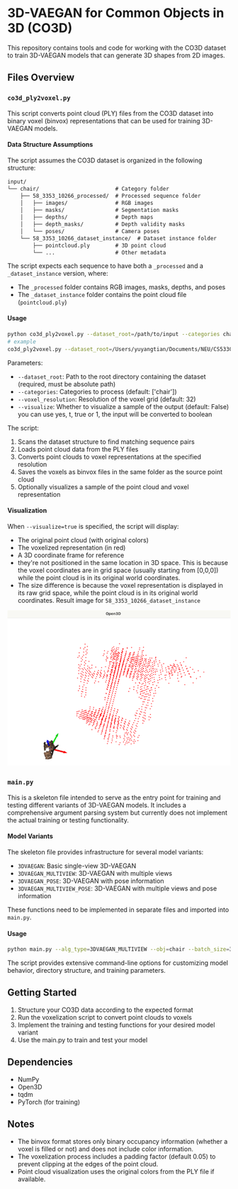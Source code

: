 # 3D-VAEGAN for Common Objects in 3D (CO3D)

This repository contains tools and code for working with the CO3D dataset to train 3D-VAEGAN models that can generate 3D shapes from 2D images.

## Files Overview

### `co3d_ply2voxel.py`

This script converts point cloud (PLY) files from the CO3D dataset into binary voxel (binvox) representations that can be used for training 3D-VAEGAN models.

#### Data Structure Assumptions

The script assumes the CO3D dataset is organized in the following structure:

```
input/
└── chair/                        # Category folder
    ├── 58_3353_10266_processed/  # Processed sequence folder
    │   ├── images/               # RGB images
    │   ├── masks/                # Segmentation masks
    │   ├── depths/               # Depth maps
    │   ├── depth_masks/          # Depth validity masks
    │   └── poses/                # Camera poses
    └── 58_3353_10266_dataset_instance/  # Dataset instance folder
        ├── pointcloud.ply        # 3D point cloud
        └── ...                   # Other metadata
```

The script expects each sequence to have both a `_processed` and a `_dataset_instance` version, where:
- The `_processed` folder contains RGB images, masks, depths, and poses
- The `_dataset_instance` folder contains the point cloud file (`pointcloud.ply`)

#### Usage

```bash
python co3d_ply2voxel.py --dataset_root=/path/to/input --categories chair --voxel_resolution=32 --visualize=true
# example
co3d_ply2voxel.py --dataset_root=/Users/yuyangtian/Documents/NEU/CS5330/3D_VAE_GAN/input --visualize=t 
```

Parameters:
- `--dataset_root`: Path to the root directory containing the dataset (required, must be absolute path)
- `--categories`: Categories to process (default: ['chair'])
- `--voxel_resolution`: Resolution of the voxel grid (default: 32)
- `--visualize`: Whether to visualize a sample of the output (default: False) you can use yes, t, true or 1, the input will be converted to boolean

The script:
1. Scans the dataset structure to find matching sequence pairs
2. Loads point cloud data from the PLY files
3. Converts point clouds to voxel representations at the specified resolution
4. Saves the voxels as binvox files in the same folder as the source point cloud
5. Optionally visualizes a sample of the point cloud and voxel representation

#### Visualization

When `--visualize=true` is specified, the script will display:
- The original point cloud (with original colors)
- The voxelized representation (in red)
- A 3D coordinate frame for reference
- they're not positioned in the same location in 3D space. This is because the voxel coordinates are in grid space (usually starting from [0,0,0]) while the point cloud is in its original world coordinates.
- The size difference is because the voxel representation is displayed in its raw grid space, while the point cloud is in its original world coordinates.
Result image for `58_3353_10266_dataset_instance`

![img.png](sample_voxel.png)

### `main.py`

This is a skeleton file intended to serve as the entry point for training and testing different variants of 3D-VAEGAN models. It includes a comprehensive argument parsing system but currently does not implement the actual training or testing functionality.

#### Model Variants

The skeleton file provides infrastructure for several model variants:
- `3DVAEGAN`: Basic single-view 3D-VAEGAN
- `3DVAEGAN_MULTIVIEW`: 3D-VAEGAN with multiple views
- `3DVAEGAN_POSE`: 3D-VAEGAN with pose information
- `3DVAEGAN_MULTIVIEW_POSE`: 3D-VAEGAN with multiple views and pose information

These functions need to be implemented in separate files and imported into `main.py`.

#### Usage

```bash
python main.py --alg_type=3DVAEGAN_MULTIVIEW --obj=chair --batch_size=32
```

The script provides extensive command-line options for customizing model behavior, directory structure, and training parameters.

## Getting Started

1. Structure your CO3D data according to the expected format
2. Run the voxelization script to convert point clouds to voxels
3. Implement the training and testing functions for your desired model variant
4. Use the main.py to train and test your model

## Dependencies

- NumPy
- Open3D
- tqdm
- PyTorch (for training)

## Notes

- The binvox format stores only binary occupancy information (whether a voxel is filled or not) and does not include color information.
- The voxelization process includes a padding factor (default 0.05) to prevent clipping at the edges of the point cloud.
- Point cloud visualization uses the original colors from the PLY file if available.